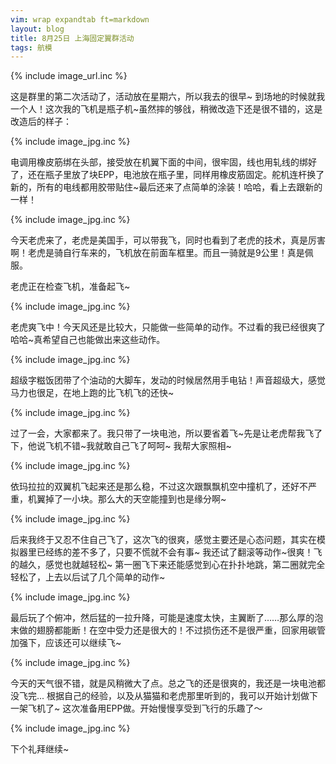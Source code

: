 ```yaml
---
vim: wrap expandtab ft=markdown
layout: blog
title: 8月25日 上海固定翼群活动
tags: 航模
---
```

{% include image_url.inc %}

这是群里的第二次活动了，活动放在星期六，所以我去的很早~ 到场地的时候就我一个人！这次我的飞机是瓶子机~虽然摔的够戗，稍微改造下还是很不错的，这是改造后的样子：

{% include image_jpg.inc %}

电调用橡皮筋绑在头部，接受放在机翼下面的中间，很牢固，线也用轧线的绑好了，还在瓶子里放了块EPP，电池放在瓶子里，同样用橡皮筋固定。舵机连杆换了新的，所有的电线都用胶带贴住~最后还来了点简单的涂装！哈哈，看上去跟新的一样！

{% include image_jpg.inc %}

今天老虎来了，老虎是美国手，可以带我飞，同时也看到了老虎的技术，真是厉害啊！老虎是骑自行车来的，飞机放在前面车框里。而且一骑就是9公里！真是佩服。

老虎正在检查飞机，准备起飞~

{% include image_jpg.inc %}

老虎爽飞中！今天风还是比较大，只能做一些简单的动作。不过看的我已经很爽了哈哈~真希望自己也能做出来这些动作。

{% include image_jpg.inc %}

超级字糍饭团带了个油动的大脚车，发动的时候居然用手电钻！声音超级大，感觉马力也很足，在地上跑的比飞机飞的还快~

{% include image_jpg.inc %}

过了一会，大家都来了。我只带了一块电池，所以要省着飞~先是让老虎帮我飞了下，他说飞机不错~我就敢自己飞了呵呵~ 我帮大家照相~

{% include image_jpg.inc %}

依玛拉拉的双翼机飞起来还是那么稳，不过这次跟飘飘机空中撞机了，还好不严重，机翼掉了一小块。那么大的天空能撞到也是缘分啊~

{% include image_jpg.inc %}

后来我终于又忍不住自己飞了，这次飞的很爽，感觉主要还是心态问题，其实在模拟器里已经练的差不多了，只要不慌就不会有事~ 我还试了翻滚等动作~很爽！飞的越久，感觉也就越轻松~ 第一圈飞下来还能感觉到心在扑扑地跳，第二圈就完全轻松了，上去以后试了几个简单的动作~

{% include image_jpg.inc %}

最后玩了个俯冲，然后猛的一拉升降，可能是速度太快，主翼断了……那么厚的泡末做的翅膀都能断！在空中受力还是很大的！不过损伤还不是很严重，回家用碳管加强下，应该还可以继续飞~

{% include image_jpg.inc %}

今天的天气很不错，就是风稍微大了点。总之飞的还是很爽的，我还是一块电池都没飞完... 根据自己的经验，以及从猫猫和老虎那里听到的，我可以开始计划做下一架飞机了~ 这次准备用EPP做。开始慢慢享受到飞行的乐趣了～

{% include image_jpg.inc %}

下个礼拜继续~
